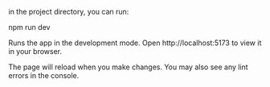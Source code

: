 in the project directory, you can run:

npm run dev

Runs the app in the development mode.
Open http://localhost:5173 to view it in your browser.

The page will reload when you make changes.
You may also see any lint errors in the console.

